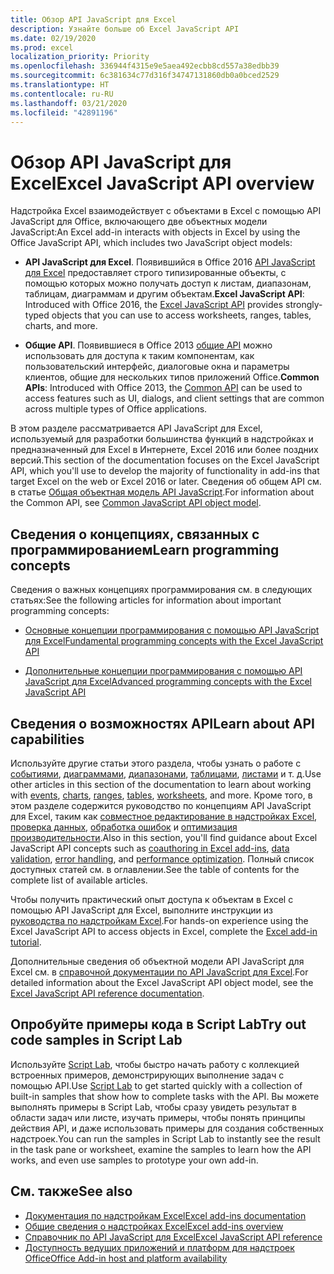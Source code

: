 ```yaml
---
title: Обзор API JavaScript для Excel
description: Узнайте больше об Excel JavaScript API
ms.date: 02/19/2020
ms.prod: excel
localization_priority: Priority
ms.openlocfilehash: 336944f4315e9e5aea492ecbb8cd557a38edbb39
ms.sourcegitcommit: 6c381634c77d316f34747131860db0a0bced2529
ms.translationtype: HT
ms.contentlocale: ru-RU
ms.lasthandoff: 03/21/2020
ms.locfileid: "42891196"
---
```

# <a name="excel-javascript-api-overview"></a><span data-ttu-id="113b9-103">Обзор API JavaScript для Excel</span><span class="sxs-lookup"><span data-stu-id="113b9-103">Excel JavaScript API overview</span></span>

<span data-ttu-id="113b9-104">Надстройка Excel взаимодействует с объектами в Excel с помощью API JavaScript для Office, включающего две объектных модели JavaScript:</span><span class="sxs-lookup"><span data-stu-id="113b9-104">An Excel add-in interacts with objects in Excel by using the Office JavaScript API, which includes two JavaScript object models:</span></span>

* <span data-ttu-id="113b9-105">**API JavaScript для Excel**. Появившийся в Office 2016 [API JavaScript для Excel](/javascript/api/excel) предоставляет строго типизированные объекты, с помощью которых можно получать доступ к листам, диапазонам, таблицам, диаграммам и другим объектам.</span><span class="sxs-lookup"><span data-stu-id="113b9-105">**Excel JavaScript API**: Introduced with Office 2016, the [Excel JavaScript API](/javascript/api/excel) provides strongly-typed objects that you can use to access worksheets, ranges, tables, charts, and more.</span></span> 

* <span data-ttu-id="113b9-106">**Общие API**. Появившиеся в Office 2013 [общие API](/javascript/api/office) можно использовать для доступа к таким компонентам, как пользовательский интерфейс, диалоговые окна и параметры клиентов, общие для нескольких типов приложений Office.</span><span class="sxs-lookup"><span data-stu-id="113b9-106">**Common APIs**: Introduced with Office 2013, the [Common API](/javascript/api/office) can be used to access features such as UI, dialogs, and client settings that are common across multiple types of Office applications.</span></span>

<span data-ttu-id="113b9-107">В этом разделе рассматривается API JavaScript для Excel, используемый для разработки большинства функций в надстройках и предназначенный для Excel в Интернете, Excel 2016 или более поздних версий.</span><span class="sxs-lookup"><span data-stu-id="113b9-107">This section of the documentation focuses on the Excel JavaScript API, which you'll use to develop the majority of functionality in add-ins that target Excel on the web or Excel 2016 or later.</span></span> <span data-ttu-id="113b9-108">Сведения об общем API см. в статье [Общая объектная модель API JavaScript](../../develop/office-javascript-api-object-model.md).</span><span class="sxs-lookup"><span data-stu-id="113b9-108">For information about the Common API, see [Common JavaScript API object model](../../develop/office-javascript-api-object-model.md).</span></span> 

## <a name="learn-programming-concepts"></a><span data-ttu-id="113b9-109">Сведения о концепциях, связанных с программированием</span><span class="sxs-lookup"><span data-stu-id="113b9-109">Learn programming concepts</span></span>

<span data-ttu-id="113b9-110">Сведения о важных концепциях программирования см. в следующих статьях:</span><span class="sxs-lookup"><span data-stu-id="113b9-110">See the following articles for information about important programming concepts:</span></span>
 
- [<span data-ttu-id="113b9-111">Основные концепции программирования с помощью API JavaScript для Excel</span><span class="sxs-lookup"><span data-stu-id="113b9-111">Fundamental programming concepts with the Excel JavaScript API</span></span>](../../excel/excel-add-ins-core-concepts.md)

- [<span data-ttu-id="113b9-112">Дополнительные концепции программирования с помощью API JavaScript для Excel</span><span class="sxs-lookup"><span data-stu-id="113b9-112">Advanced programming concepts with the Excel JavaScript API</span></span>](../../excel/excel-add-ins-advanced-concepts.md)

## <a name="learn-about-api-capabilities"></a><span data-ttu-id="113b9-113">Сведения о возможностях API</span><span class="sxs-lookup"><span data-stu-id="113b9-113">Learn about API capabilities</span></span>

<span data-ttu-id="113b9-114">Используйте другие статьи этого раздела, чтобы узнать о работе с [событиями](../../excel/excel-add-ins-events.md), [диаграммами](../../excel/excel-add-ins-charts.md), [диапазонами](../../excel/excel-add-ins-ranges.md), [таблицами](../../excel/excel-add-ins-tables.md), [листами](../../excel/excel-add-ins-worksheets.md) и т. д.</span><span class="sxs-lookup"><span data-stu-id="113b9-114">Use other articles in this section of the documentation to learn about working with [events](../../excel/excel-add-ins-events.md), [charts](../../excel/excel-add-ins-charts.md), [ranges](../../excel/excel-add-ins-ranges.md), [tables](../../excel/excel-add-ins-tables.md), [worksheets](../../excel/excel-add-ins-worksheets.md), and more.</span></span> <span data-ttu-id="113b9-115">Кроме того, в этом разделе содержится руководство по концепциям API JavaScript для Excel, таким как [совместное редактирование в надстройках Excel](../../excel/co-authoring-in-excel-add-ins.md), [проверка данных](../../excel/excel-add-ins-data-validation.md), [обработка ошибок](../../excel/excel-add-ins-error-handling.md) и [оптимизация производительности](../../excel/performance.md).</span><span class="sxs-lookup"><span data-stu-id="113b9-115">Also in this section, you'll find guidance about Excel JavaScript API concepts such as [coauthoring in Excel add-ins](../../excel/co-authoring-in-excel-add-ins.md), [data validation](../../excel/excel-add-ins-data-validation.md), [error handling](../../excel/excel-add-ins-error-handling.md), and [performance optimization](../../excel/performance.md).</span></span> <span data-ttu-id="113b9-116">Полный список доступных статей см. в оглавлении.</span><span class="sxs-lookup"><span data-stu-id="113b9-116">See the table of contents for the complete list of available articles.</span></span>

<span data-ttu-id="113b9-117">Чтобы получить практический опыт доступа к объектам в Excel с помощью API JavaScript для Excel, выполните инструкции из [руководства по надстройкам Excel](../../tutorials/excel-tutorial.md).</span><span class="sxs-lookup"><span data-stu-id="113b9-117">For hands-on experience using the Excel JavaScript API to access objects in Excel, complete the [Excel add-in tutorial](../../tutorials/excel-tutorial.md).</span></span> 

<span data-ttu-id="113b9-118">Дополнительные сведения об объектной модели API JavaScript для Excel см. в [справочной документации по API JavaScript для Excel](/javascript/api/excel).</span><span class="sxs-lookup"><span data-stu-id="113b9-118">For detailed information about the Excel JavaScript API object model, see the [Excel JavaScript API reference documentation](/javascript/api/excel).</span></span>

## <a name="try-out-code-samples-in-script-lab"></a><span data-ttu-id="113b9-119">Опробуйте примеры кода в Script Lab</span><span class="sxs-lookup"><span data-stu-id="113b9-119">Try out code samples in Script Lab</span></span>

<span data-ttu-id="113b9-120">Используйте [Script Lab](../../overview/explore-with-script-lab.md), чтобы быстро начать работу с коллекцией встроенных примеров, демонстрирующих выполнение задач с помощью API.</span><span class="sxs-lookup"><span data-stu-id="113b9-120">Use [Script Lab](../../overview/explore-with-script-lab.md) to get started quickly with a collection of built-in samples that show how to complete tasks with the API.</span></span> <span data-ttu-id="113b9-121">Вы можете выполнять примеры в Script Lab, чтобы сразу увидеть результат в области задач или листе, изучать примеры, чтобы понять принципы действия API, и даже использовать примеры для создания собственных надстроек.</span><span class="sxs-lookup"><span data-stu-id="113b9-121">You can run the samples in Script Lab to instantly see the result in the task pane or worksheet, examine the samples to learn how the API works, and even use samples to prototype your own add-in.</span></span>

## <a name="see-also"></a><span data-ttu-id="113b9-122">См. также</span><span class="sxs-lookup"><span data-stu-id="113b9-122">See also</span></span>

- [<span data-ttu-id="113b9-123">Документация по надстройкам Excel</span><span class="sxs-lookup"><span data-stu-id="113b9-123">Excel add-ins documentation</span></span>](../../excel/index.md)
- [<span data-ttu-id="113b9-124">Общие сведения о надстройках Excel</span><span class="sxs-lookup"><span data-stu-id="113b9-124">Excel add-ins overview</span></span>](../../excel/excel-add-ins-overview.md)
- [<span data-ttu-id="113b9-125">Справочник по API JavaScript для Excel</span><span class="sxs-lookup"><span data-stu-id="113b9-125">Excel JavaScript API reference</span></span>](/javascript/api/excel)
- [<span data-ttu-id="113b9-126">Доступность ведущих приложений и платформ для надстроек Office</span><span class="sxs-lookup"><span data-stu-id="113b9-126">Office Add-in host and platform availability</span></span>](../../overview/office-add-in-availability.md)
